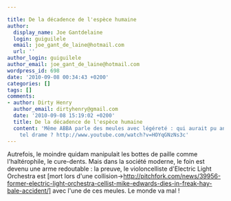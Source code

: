 ```yaml
---

title: De la décadence de l'espèce humaine
author:
  display_name: Joe Gantdelaine
  login: guiguilele
  email: joe_gant_de_laine@hotmail.com
  url: ''
author_login: guiguilele
author_email: joe_gant_de_laine@hotmail.com
wordpress_id: 698
date: '2010-09-08 00:34:43 +0200'
categories: []
tags: []
comments:
- author: Dirty Henry
  author_email: dirtyhenry@gmail.com
  date: '2010-09-08 15:19:02 +0200'
  title: De la décadence de l'espèce humaine
  content: 'Même ABBA parle des meules avec légéreté : qui aurait pu anticiper un
    tel drame ? http://www.youtube.com/watch?v=HOYqGNzNs3c'
---
```

Autrefois, le moindre quidam manipulait les bottes de paille comme l'haltérophile, le cure-dents. Mais dans la société moderne, le foin est devenu une arme redoutable : la preuve, le violoncelliste d'Electric Light Orchestra est [mort lors d'une collision->http://pitchfork.com/news/39956-former-electric-light-orchestra-cellist-mike-edwards-dies-in-freak-hay-bale-accident/] avec l'une de ces meules. Le monde va mal !
